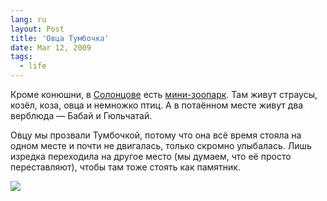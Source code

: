 ```yaml
---
lang: ru
layout: Post
title: 'Овца Тумбочка'
date: Mar 12, 2009
tags:
  - life
---
```


Кроме конюшни, в [Солонцове](http://morning.photos/albums/solontsovo "Фотографии из Солонцова") есть [мини-зоопарк](http://solontsovo-horse.ru/page6.html "Конюшня Солонцово — Живность всякая"). Там живут страусы, козёл, коза, овца и немножко птиц. А в потаённом месте живут два верблюда — Бабай и Гюльчатай.

Овцу мы прозвали Тумбочкой, потому что она всё время стояла на одном месте и почти не двигалась, только скромно улыбалась. Лишь изредка переходила на другое место (мы думаем, что её просто переставляют), чтобы там тоже стоять как памятник.

![](http://wow.sapegin.me/1D3w0E221A2i/2009-01-07-5D-1323-Artem-Sapegin.jpg)
